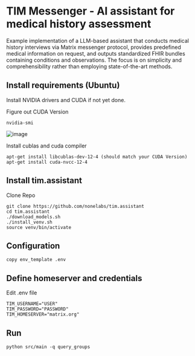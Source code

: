 # TIM Messenger - AI assistant for medical history assessment

Example implementation of a LLM-based assistant that conducts medical history interviews via Matrix messenger protocol, provides predefined medical information on request, and outputs standardized FHIR bundles containing conditions and observations. 
The focus is on simplicity and comprehensibility rather than employing state-of-the-art methods. 

## Install requirements (Ubuntu)
Install NVIDIA drivers and CUDA if not yet done.

Figure out CUDA Version
```
nvidia-smi
```
![image](https://github.com/user-attachments/assets/07d4a27a-da4f-473d-82b2-e69b0e86fb41)

Install cublas and cuda compiler
```
apt-get install libcublas-dev-12-4 (should match your CUDA Version)
apt-get install cuda-nvcc-12-4
```
## Install tim.assistant
Clone Repo
```
git clone https://github.com/nonelabs/tim.assistant
cd tim.assistant
./download_models.sh
./install_venv.sh
source venv/bin/activate
```
## Configuration
```
copy env_template .env
```
## Define homeserver and credentials

Edit .env file

```
TIM_USERNAME="USER"
TIM_PASSWORD="PASSWORD"
TIM_HOMESERVER="matrix.org"
```
## Run
```
python src/main -q query_groups
```
